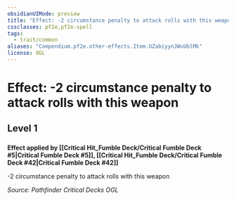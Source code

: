 ```yaml
---
obsidianUIMode: preview
title: "Effect: -2 circumstance penalty to attack rolls with this weapon"
cssclasses: pf2e,pf2e-spell
tags:
  - trait/common
aliases: "Compendium.pf2e.other-effects.Item.UZabiyynJWuUblMk"
license: OGL
---
```

# Effect: -2 circumstance penalty to attack rolls with this weapon
## Level 1
### 






**Effect applied by [[Critical Hit_Fumble Deck/Critical Fumble Deck #5|Critical Fumble Deck #5]], [[Critical Hit_Fumble Deck/Critical Fumble Deck #42|Critical Fumble Deck #42]]**

\-2 circumstance penalty to attack rolls with this weapon

*Source: Pathfinder Critical Decks*
*OGL*